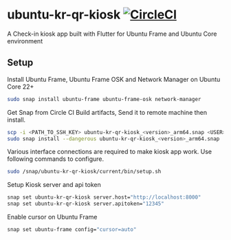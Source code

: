# ubuntu-kr-qr-kiosk [![CircleCI](https://dl.circleci.com/status-badge/img/circleci/LCy26Fe3U1mrPC75gaG7e1/K8Lwqp1Yg1mdDbFWcENXcQ/tree/main.svg?style=svg)](https://dl.circleci.com/status-badge/redirect/circleci/LCy26Fe3U1mrPC75gaG7e1/K8Lwqp1Yg1mdDbFWcENXcQ/tree/main)

A Check-in kiosk app built with Flutter for Ubuntu Frame and Ubuntu Core environment

## Setup

Install Ubuntu Frame, Ubuntu Frame OSK and Network Manager on Ubuntu Core 22+

```bash
sudo snap install ubuntu-frame ubuntu-frame-osk network-manager
```

Get Snap from Circle CI Build artifacts, Send it to remote machine then install.

```bash
scp -i <PATH_TO_SSH_KEY> ubuntu-kr-qr-kiosk_<version>_arm64.snap <USER>@<IP_ADDRESS>:~/
sudo snap install --dangerous ubuntu-kr-qr-kiosk_<version>_arm64.snap
```

Various interface connections are required to make kiosk app work. Use following commands to configure.

```bash
sudo /snap/ubuntu-kr-qr-kiosk/current/bin/setup.sh
```

Setup Kiosk server and api token
```bash
snap set ubuntu-kr-qr-kiosk server.host="http://localhost:8000"
snap set ubuntu-kr-qr-kiosk server.apitoken="12345"
```

Enable cursor on Ubuntu Frame
```bash
snap set ubuntu-frame config="cursor=auto"
```